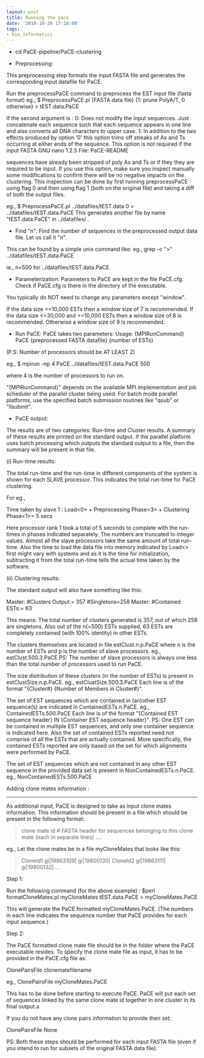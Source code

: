 ```yaml
---
layout: post
title: Running the pace
date: '2010-10-20 17:18:00'
tags:
- bio_informatics
---
```


- cd PaCE-pipeline/PaCE-clustering 

- Preprocessing: 

This preprocessing step formats the input FASTA file and generates 
the corresponding input datafile for PaCE. 

Run the preprocessPaCE command to preprocess the EST input file (fasta format) 
eg., 
$ PreprocessPaCE.pl {FASTA data file} {1: prune PolyA/T, 0 otherwise} > tEST.data.PaCE 

If the second argument is : 
0: Does not modify the input sequences. Just concatenate each sequence 
such that each sequence appears in one line and also 
converts all DNA characters to upper case. 
1: In addition to the two effects produced by option '0' this option 
trims off streaks of As and Ts occurring at either ends 
of the sequence. This option is not required if the input FASTA 
GNU nano 1.2.5 File: PaCE-README 

sequences have already been stripped of poly As and Ts or if they 
they are required to be input. If you use this option, 
make sure you inspect manually some modifications to confirm 
there will be no negative impacts on the clustering. This inspection 
can be done by first running preprocessPaCE using flag 0 and then 
using flag 1 (both on the original file) and taking a diff of both 
the output files. 

eg., 
$ PreprocessPaCE.pl ../datafiles/tEST.data 0 > ../datafiles/tEST.data.PaCE 
This generates another file by name "tEST.data.PaCE" in ../datafiles/ . 

- Find "n": 
Find the number of sequences in the preprocessed output data file. 
Let us call it "n". 

This can be found by a simple unix command like: 
eg., grep -c ">" ../datafiles/tEST.data.PaCE 

ie., n=500 for ../datafiles/tEST.data.PaCE. 

- Parameterization: 
Parameters to PaCE are kept in the file PaCE.cfg. 
Check if PaCE.cfg is there in the directory of the executable. 

You typically do NOT need to change any parameters except "window". 

If the data size <=10,000 ESTs then a window size of 7 is recommended. If the data size <=30,000 and >=10,000 ESTs then a window size of 8 is recommended. 
Otherwise a window size of 9 is recommended. 

- Run PaCE: 
PaCE takes two parameters: 
Usage: {MPIRunCommand} PaCE {preprocessed FASTA datafile} {number of ESTs} 

(P.S: Number of processors should be AT LEAST 2) 

eg., 
$ mpirun -np 4 PaCE ../datafiles/tEST.data.PaCE 500 

where 4 is the number of processors to run on. 

"{MPIRunCommand}" depends on the available MPI implementation and job scheduler 
of the parallel cluster being used. 
For batch mode parallel platforms, use the specified batch submission routines like "qsub" or "llsubmit". 

- PaCE output: 

The results are of two categories: Run-time and Cluster results. 
A summary of these results are printed on the standard output. If the parallel platform 
uses batch processing which outputs the standard output to a file, then the summary 
will be present in that file. 

(i) Run-time results: 

The total run-time and the run-time in different components of the system 
is shown for each SLAVE processor. This indicates the total run-time for PaCE clustering. 

For eg., 

Time taken by slave 1 : Load<0> + Preprocessing Phase<3> + Clustering Phase<1>= 5 secs 

Here processor rank 1 took a total of 5 seconds to complete with the run-times in phases 
indicated separately. The numbers are truncated to integer values. 
Almost all the slave processors take the same amount of total 
run-time. Also the time to load the data file into memory 
indicated by Load<> first might vary with systems and as it is the 
time for initialization, subtracting it from the total run-time 
tells the actual time taken by the software. 

(ii) Clustering results: 

The standard output will also have something like this: 

Master: #Clusters Output:= 357 #Singletons=258 
Master: #Contained ESTs:= 63 

This means: The total number of clusters generated is 357, out of which 258 are singletons. 
Also out of the n(=500) ESTs supplied, 63 ESTs are completely contained 
(with 100% identity) in other ESTs. 

The clusters themselves are located in file estClust.n.p.PaCE 
where n is the number of ESTs and p is the number of slave processors. 
eg., estClust.500.3.PaCE 
PS: The number of slave processors is always one less than the total 
number of processors used to run PaCE. 

The size distribution of these clusters (in the number of ESTs) is present 
in estClustSize.n.p.PaCE. 
eg., estClustSize.500.3.PaCE 
Each line is of the format "{Cluster#} {Number of Members in Cluster#}". 

The set of EST sequences which are contained in (an)other EST sequence(s) are 
indicated in ContainedESTs.n.PaCE. 
eg., ContainedESTs.500.PaCE 
Each line is of the format "{Contained EST sequence header} IN {Container EST sequence header}". 
PS: One EST can be contained in multiple EST sequences, and only one container 
sequence is indicated here. 
Also the set of contained ESTs reported need not comprise of all the ESTs 
that are actually contained. More specifically, the contained ESTs 
reported are only based on the set for which alignments were performed by PaCE. 

The set of EST sequences which are not contained in any other EST sequence in the 
provided data set is present in NonContainedESTs.n.PaCE. 
eg., NonContainedESTs.500.PaCE 

Adding clone mates information : 

-------------------------------- 

As additional input, PaCE is designed to take as input clone mates information. 
This information should be present in a file which should be present in 
the following format: 

>clone mate id # 
FASTA header for sequences belonging to this clone mate (each in separate lines) 
.... 

eg., Let the clone mates be in a file myCloneMates that looks like this: 

>CloneId1 
gi|19863109| 
gi|19800130| 
>CloneId2 
gi|19863111| 
gi|19800132| 
... 

Step 1: 

Run the following command (for the above example) : 
$perl formatCloneMates.pl myCloneMates tEST.data.PaCE > myCloneMates.PaCE 

This will generate the PaCE formatted myCloneMates.PaCE. 
(The numbers in each line indicates the sequence number that PaCE 
provides for each input sequence.) 

Step 2: 

The PaCE formatted clone mate file should be in the folder where the 
PaCE executable resides. 
To specify the clone mate file as input, it has to be provided in the PaCE.cfg file as: 

ClonePairsFile clonematefilename 

eg., 
ClonePairsFile myCloneMates.PaCE 

This has to be done before starting to execute PaCE. PaCE will put each 
set of sequences linked by the same clone mate id together in one cluster 
in its final output.a 

If you do not have any clone pairs information to provide then set: 

ClonePairsFile None 

PS: Both these steps should be performed for each input FASTA file (even 
if you intend to run for subsets of the original FASTA data file).